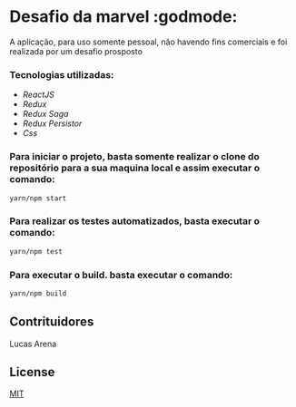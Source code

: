 # Desafio da marvel :godmode:

A aplicação, para uso somente pessoal, não havendo fins comerciais e foi realizada por um desafio prosposto

### Tecnologias utilizadas:
 - *ReactJS*
 - *Redux*
 - *Redux Saga*
 - *Redux Persistor*
 - *Css*

### Para iniciar o projeto, basta somente realizar o clone do repositório para a sua maquina local e assim executar o comando:

```bash 
yarn/npm start
```

### Para realizar os testes automatizados, basta executar o comando:

```bash 
yarn/npm test
```

### Para executar o build. basta executar o comando:

```bash 
yarn/npm build
```

## Contrituidores
Lucas Arena

## License
[MIT](https://choosealicense.com/licenses/mit/)